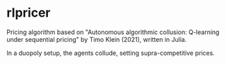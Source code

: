 # rlpricer


Pricing algorithm based on "Autonomous algorithmic collusion: Q-learning under sequential pricing" by Timo Klein (2021), written in Julia.

In a duopoly setup, the agents collude, setting supra-competitive prices.
